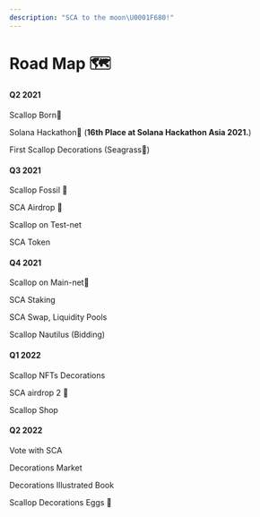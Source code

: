 ```yaml
---
description: "SCA to the moon\U0001F680!"
---
```


# Road Map 🗺

#### Q2 2021

Scallop Born🎂

Solana Hackathon🦾 \(**16th Place at Solana Hackathon Asia 2021.**\)

First Scallop Decorations \(Seagrass🌱\)



#### Q3 2021

Scallop Fossil 🗿

SCA Airdrop 💸

Scallop on Test-net

SCA Token



#### Q4 2021

Scallop on Main-net🚀

SCA Staking

SCA Swap, Liquidity Pools

Scallop Nautilus \(Bidding\)



#### Q1 2022

Scallop NFTs Decorations

SCA airdrop 2 💸

Scallop Shop



#### Q2 2022

Vote with SCA

Decorations Market

Decorations Illustrated Book

Scallop Decorations Eggs 🥚





